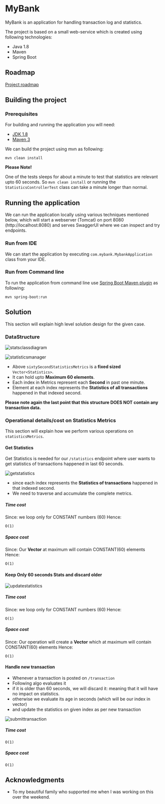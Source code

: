 # MyBank
MyBank is an application for handling transaction log and statistics.

The project is based on a small web-service which is created using following technologies:

- Java 1.8
- Maven
- Spring Boot

## Roadmap
[Project roadmap](https://github.com/maria-farooq/MyBank/issues?utf8=%E2%9C%93&q=is%3Aissue)

## Building the project

### Prerequisites

For building and running the application you will need:

- [JDK 1.8](http://www.oracle.com/technetwork/java/javase/downloads/jdk8-downloads-2133151.html)
- [Maven 3](https://maven.apache.org)

We can build the project using mvn as following:

```shell
mvn clean install
```

**Please Note!**

One of the tests sleeps for about a minute to test that statistics are relevant upto 60 seconds.
So `mvn clean install` or running the `StatisticsControllerTest` class can take a minute longer than normal.

## Running the application
We can run the application locally using various techniques mentioned below, 
which will start a webserver (Tomcat) on port 8080 (http://localhost:8080) and serves SwaggerUI where we can inspect and try endpoints.

### Run from IDE

We can start the application by executing `com.mybank.MybankApplication` class from your IDE.

### Run from Command line
To run the application from command line use [Spring Boot Maven plugin](https://docs.spring.io/spring-boot/docs/current/reference/html/build-tool-plugins-maven-plugin.html) as following:

```shell
mvn spring-boot:run
```

## Solution
This section will explain high level solution design for the given case.


### DataStructure
![statsclassdiagram](https://github.com/maria-farooq/MyBank/blob/master/images/statsclassdiagram.png)

![statisticsmanager](https://github.com/maria-farooq/MyBank/blob/master/images/statisticsmanager.png)

- Above `sixtySecondStatisticsMetrics` is a **fixed sized** `Vector<Statistics>`.
- It can hold upto **Maximum 60 elements**.
- Each index in Metrics represent each **Second** in past one minute.
- Element at each index represents the **Statistics of all transactions** happened in that indexed second.

**Please note again the last point that this structure DOES NOT contain any transaction data.**

### Operational details/cost on Statistics Metrics
This section will explain how we perform various operations on `statisticsMetrics`.

#### Get Statistics
Get Statistics is needed for our `/statistics` endpoint where user wants to get statistics of transactions happened in last 60 seconds.

![getstatistics](https://github.com/maria-farooq/MyBank/blob/master/images/getstatistics.png)

- since each index represents the **Statistics of transactions** happened in that indexed second.
- We need to traverse and accumulate the complete metrics.

##### Time cost
Since: we loop only for CONSTANT numbers (60)
Hence:
```
O(1)
```

##### Space cost
Since: Our **Vector<Statistics>** at maximum will contain CONSTANT(60) elements
  Hence:
```
O(1)
```

#### Keep Only 60 seconds Stats and discard older
![updatestatistics](https://github.com/maria-farooq/MyBank/blob/master/images/updatestatistics.png)

##### Time cost
Since: we loop only for CONSTANT numbers (60)
Hence:
```
O(1)
```

##### Space cost
Since: Our operation will create a **Vector<Statistics>** which at maximum will contain CONSTANT(60) elements
  Hence:
```
O(1)
```

#### Handle new transaction
- Whenever a transaction is posted on `/transaction`
- Following algo evaluates it
- if it is older than 60 seconds, we will discard it: meaning that it will have no impact on statistics.
- otherwise we evaluate its age in seconds (which will be our index in vector)
- and update the statistics on given index as per new transaction 

![submittransaction](https://github.com/maria-farooq/MyBank/blob/master/images/submittransaction.png)

##### Time cost
```
O(1)
```

##### Space cost
```
O(1)
```

## Acknowledgments

- To my beautiful family who supported me when I was working on this over the weekend.
